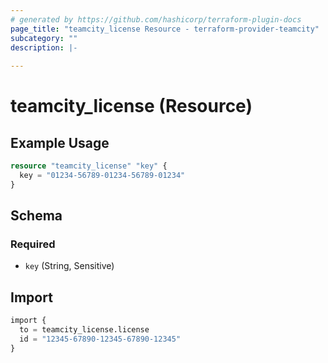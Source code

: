 ```yaml
---
# generated by https://github.com/hashicorp/terraform-plugin-docs
page_title: "teamcity_license Resource - terraform-provider-teamcity"
subcategory: ""
description: |-
  
---
```


# teamcity_license (Resource)

## Example Usage

```terraform
resource "teamcity_license" "key" {
  key = "01234-56789-01234-56789-01234"
}
```

## Schema

### Required

- `key` (String, Sensitive)

## Import

```terraform
import {
  to = teamcity_license.license
  id = "12345-67890-12345-67890-12345"
}
```
